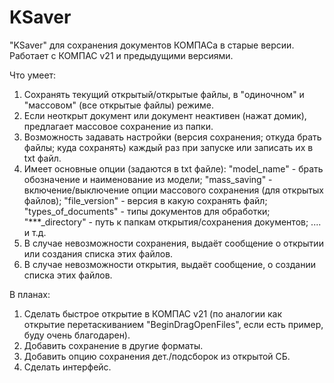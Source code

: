 # KSaver

"KSaver" для сохранения документов КОМПАСа в старые версии. Работает с КОМПАС v21 и предыдущими версиями.

Что умеет:
1. Сохранять текущий открытый/открытые файлы, в "одиночном" и "массовом" (все открытые файлы) режиме.
2. Если неоткрыт документ или документ неактивен (нажат домик), предлагает массовое сохранение из папки.
3. Возможность задавать настройки (версия сохранения; откуда брать файлы; куда сохранять) каждый раз при запуске или записать их в txt файл.
4. Имеет основные опции (задаются в txt файле): "model_name" - брать обозначение и наименование из модели;
        "mass_saving" - включение/выключение опции массового сохранения (для открытых файлов);
        "file_version" - версия в какую сохранять файл;
        "types_of_documents" - типы документов для обработки;
        "***_directory" - путь к папкам открытия/сохранения документов;
        .... и т.д.
5. В случае невозможности сохранения, выдаёт сообщение о открытии или создания списка этих файлов.
6. В случае невозможности открытия, выдаёт сообщение, о создании списка этих файлов.

В планах:
1. Сделать быстрое открытие в КОМПАС v21 (по аналогии как открытие перетаскиванием "BeginDragOpenFiles", если есть пример, буду очень благодарен).
2. Добавить сохранение в другие форматы.
3. Добавить опцию сохранения дет./подсборок из открытой СБ.
4. Сделать интерфейс.
